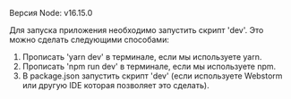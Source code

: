 Версия Node: v16.15.0

Для запуска приложения необходимо запустить скрипт 'dev'. Это можно сделать следующими способами:
1. Прописать 'yarn dev' в терминале, если мы используете yarn.
2. Прописать 'npm run dev' в терминале, если мы используете npm.
3. В package.json запустить скрипт 'dev' (если используете Webstorm или другую IDE которая позволяет это сделать).

